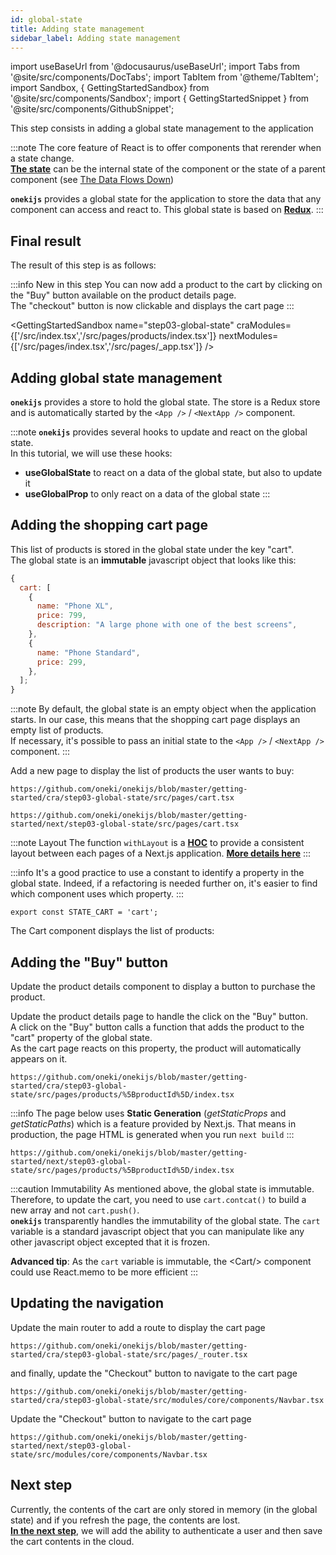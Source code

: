 ```yaml
---
id: global-state
title: Adding state management
sidebar_label: Adding state management
---
```


import useBaseUrl from '@docusaurus/useBaseUrl';
import Tabs from '@site/src/components/DocTabs';
import TabItem from '@theme/TabItem';
import Sandbox, { GettingStartedSandbox} from '@site/src/components/Sandbox';
import { GettingStartedSnippet } from '@site/src/components/GithubSnippet';

This step consists in adding a global state management to the application<br/>

:::note
The core feature of React is to offer components that rerender when a state change.<br/>**[The state](https://reactjs.org/docs/state-and-lifecycle.html)** can be the internal state of the component or the state of a parent component (see [The Data Flows Down](https://reactjs.org/docs/state-and-lifecycle.html#the-data-flows-down))

**`onekijs`** provides a global state for the application to store the data that any component can access and react to. This global state is based on **[Redux](https://redux.js.org/)**.
:::

## Final result

The result of this step is as follows:

:::info New in this step
You can now add a product to the cart by clicking on the "Buy" button available on the product details page.<br/>
The "checkout" button is now clickable and displays the cart page
:::

<GettingStartedSandbox 
  name="step03-global-state"
  craModules={['/src/index.tsx','/src/pages/products/index.tsx']} 
  nextModules={['/src/pages/index.tsx','/src/pages/_app.tsx']} 
/>



## Adding global state management

**`onekijs`** provides a store to hold the global state. The store is a Redux store and is automatically started by the `<App />` / `<NextApp />` component.

:::note
**`onekijs`** provides several hooks to update and react on the global state.<br/>
In this tutorial, we will use these hooks:

- **useGlobalState** to react on a data of the global state, but also to update it
- **useGlobalProp** to only react on a data of the global state
:::

## Adding the shopping cart page
This list of products is stored in the global state under the key "cart".<br/>
The global state is an **immutable** javascript object that looks like this:

```javascript
{
  cart: [
    {
      name: "Phone XL",
      price: 799,
      description: "A large phone with one of the best screens",
    },
    {
      name: "Phone Standard",
      price: 299,
    },
  ];
}
```
<p/>

:::note
By default, the global state is an empty object when the application starts. In our case, this means that the shopping cart page displays an empty list of products.<br/>
If necessary, it's possible to pass an initial state to the `<App />` / `<NextApp />` component.
:::

Add a new page to display the list of products the user wants to buy:

<Tabs>
  <TabItem value="cra">

```tsx reference
https://github.com/oneki/onekijs/blob/master/getting-started/cra/step03-global-state/src/pages/cart.tsx
```  
  </TabItem>
  <TabItem value="next">

```tsx reference
https://github.com/oneki/onekijs/blob/master/getting-started/next/step03-global-state/src/pages/cart.tsx
```  

:::note Layout
The function `withLayout` is a **[HOC](https://reactjs.org/docs/higher-order-components.html)** to provide a consistent layout between each pages of a Next.js application. **[More details here](../framework/layout/layout)**
:::

  </TabItem>
</Tabs>


:::info
It's a good practice to use a constant to identify a property in the global state. Indeed, if a refactoring is needed further on, it's easier to find which component uses which property.
:::

```tsx {3,6} title="src/modules/core/libs/constants.ts"
export const STATE_CART = 'cart';
```
<p/>
The Cart component displays the list of products:

<GettingStartedSnippet path="/step03-global-state/src/modules/core/components/Cart.tsx" />

## Adding the "Buy" button

Update the product details component to display a button to purchase the product.

<GettingStartedSnippet path="/step03-global-state/src/modules/products/components/ProductDetails.tsx" />

Update the product details page to handle the click on the "Buy" button.<br/>
A click on the "Buy" button calls a function that adds the product to the "cart" property of the global state.<br/>As the cart page reacts on this property, the product will automatically appears on it.

<Tabs>
  <TabItem value="cra">

```tsx reference
https://github.com/oneki/onekijs/blob/master/getting-started/cra/step03-global-state/src/pages/products/%5BproductId%5D/index.tsx
```  
  </TabItem>
  <TabItem value="next">

:::info
The page below uses **Static Generation** (*getStaticProps* and *getStaticPaths*) which is a feature provided by Next.js. That means in production, the page HTML is generated when you run <code>next build</code>
:::

```tsx reference
https://github.com/oneki/onekijs/blob/master/getting-started/next/step03-global-state/src/pages/products/%5BproductId%5D/index.tsx
```
  </TabItem>
</Tabs>

:::caution Immutability
As mentioned above, the global state is immutable. Therefore, to update the cart, you need to use `cart.contcat()` to build a new array and not `cart.push()`.<br/>
**`onekijs`** transparently handles the immutability of the global state. The `cart` variable is a standard javascript object that you can manipulate like any other javascript object excepted that it is frozen.

**Advanced tip**: As the `cart` variable is immutable, the &lt;Cart/&gt; component could use React.memo to be more efficient
:::

## Updating the navigation
<Tabs>
  <TabItem value="cra">
Update the main router to add a route to display the cart page

```tsx reference
https://github.com/oneki/onekijs/blob/master/getting-started/cra/step03-global-state/src/pages/_router.tsx
``` 

and finally, update the "Checkout" button to navigate to the cart page

```tsx reference
https://github.com/oneki/onekijs/blob/master/getting-started/cra/step03-global-state/src/modules/core/components/Navbar.tsx
```

  </TabItem>
  <TabItem value="next">
Update the "Checkout" button to navigate to the cart page

```tsx reference
https://github.com/oneki/onekijs/blob/master/getting-started/next/step03-global-state/src/modules/core/components/Navbar.tsx
```
  </TabItem>
</Tabs>

## Next step
Currently, the contents of the cart are only stored in memory (in the global state) and if you refresh the page, the contents are lost.<br/>
**[In the next step](authentication)**, we will add the ability to authenticate a user and then save the cart contents in the cloud.